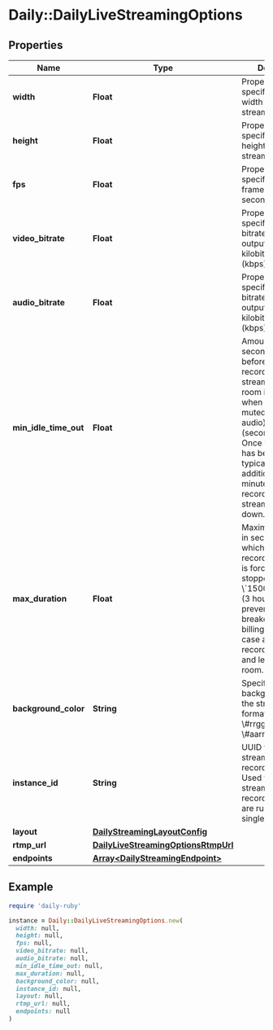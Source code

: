 # Daily::DailyLiveStreamingOptions

## Properties

| Name | Type | Description | Notes |
| ---- | ---- | ----------- | ----- |
| **width** | **Float** | Property that specifies the output width of the given stream. | [optional] |
| **height** | **Float** | Property that specifies the output height of the given stream. | [optional] |
| **fps** | **Float** | Property that specifies the video frame rate per second. | [optional] |
| **video_bitrate** | **Float** | Property that specifies the video bitrate for the output video in kilobits per second (kbps). | [optional] |
| **audio_bitrate** | **Float** | Property that specifies the audio bitrate for the output audio in kilobits per second (kbps). | [optional] |
| **min_idle_time_out** | **Float** | Amount of time in seconds to wait before ending a recording or live stream when the room is idle (e.g. when all users have muted video and audio). Default: 300 (seconds). Note: Once the timeout has been reached, it typically takes an additional 1-3 minutes for the recording or live stream to be shut down. | [optional] |
| **max_duration** | **Float** | Maximum duration in seconds after which recording/streaming is forcefully stopped. Default: \\&#x60;15000\\&#x60; seconds (3 hours). This is a preventive circuit breaker to prevent billing surprises in case a user starts recording/streaming and leaves the room. | [optional] |
| **background_color** | **String** | Specifies the background color of the stream, formatted as \\#rrggbb or \\#aarrggbb string. | [optional] |
| **instance_id** | **String** | UUID for a streaming or recording session. Used when multiple streaming or recording sessions are running for single room. | [optional] |
| **layout** | [**DailyStreamingLayoutConfig**](DailyStreamingLayoutConfig.md) |  | [optional] |
| **rtmp_url** | [**DailyLiveStreamingOptionsRtmpUrl**](DailyLiveStreamingOptionsRtmpUrl.md) |  | [optional] |
| **endpoints** | [**Array&lt;DailyStreamingEndpoint&gt;**](DailyStreamingEndpoint.md) |  | [optional] |

## Example

```ruby
require 'daily-ruby'

instance = Daily::DailyLiveStreamingOptions.new(
  width: null,
  height: null,
  fps: null,
  video_bitrate: null,
  audio_bitrate: null,
  min_idle_time_out: null,
  max_duration: null,
  background_color: null,
  instance_id: null,
  layout: null,
  rtmp_url: null,
  endpoints: null
)
```

